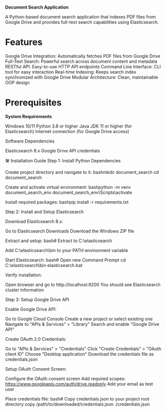 **Document Search Application**

A Python-based document search application that indexes PDF files from Google Drive and provides full-text search capabilities using Elasticsearch.

# Features
Google Drive Integration: Automatically fetches PDF files from Google Drive
Full-Text Search: Powerful search across document content and metadata
RESTful API: Easy-to-use HTTP API endpoints
Command Line Interface: CLI tool for easy interaction
Real-time Indexing: Keeps search index synchronized with Google Drive
Modular Architecture: Clean, maintainable OOP design

# Prerequisites
**System Requirements**

Windows 10/11
Python 3.8 or higher
Java JDK 11 or higher (for Elasticsearch)
Internet connection (for Google Drive access)

Software Dependencies

Elasticsearch 8.x
Google Drive API credentials

🛠️ Installation Guide
Step 1: Install Python Dependencies

Create project directory and navigate to it:
bashmkdir document_search
cd document_search

Create and activate virtual environment:
bashpython -m venv document_search_env
document_search_env\Scripts\activate

Install required packages:
bashpip install -r requirements.txt


Step 2: Install and Setup Elasticsearch

Download Elasticsearch 8.x:

Go to Elasticsearch Downloads
Download the Windows ZIP file


Extract and setup:
bash# Extract to C:\elasticsearch

Add C:\elasticsearch\bin to your PATH environment variable

Start Elasticsearch:
bash# Open new Command Prompt
cd C:\elasticsearch\bin
elasticsearch.bat

Verify installation:

Open browser and go to http://localhost:9200
You should see Elasticsearch cluster information



Step 3: Setup Google Drive API

Enable Google Drive API:

Go to Google Cloud Console
Create a new project or select existing one
Navigate to "APIs & Services" > "Library"
Search and enable "Google Drive API"


Create OAuth 2.0 Credentials:

Go to "APIs & Services" > "Credentials"
Click "Create Credentials" > "OAuth client ID"
Choose "Desktop application"
Download the credentials file as credentials.json


Setup OAuth Consent Screen:

Configure the OAuth consent screen
Add required scopes: https://www.googleapis.com/auth/drive.readonly
Add your email as test user


Place credentials file:
bash# Copy credentials.json to your project root directory
copy /path/to/downloaded/credentials.json ./credentials.json